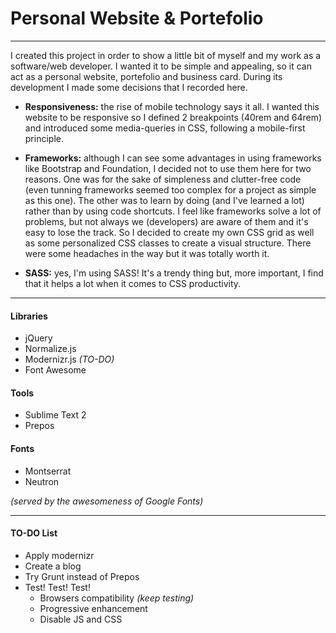 # Personal Website & Portefolio

---

I created this project in order to show a little bit of myself and my work as a software/web developer. I wanted it to be simple and appealing, so it can act as a personal website, portefolio and business card. During its development I made some decisions that I recorded here.

* **Responsiveness:** the rise of mobile technology says it all. I wanted this website to be responsive so I defined 2 breakpoints (40rem and 64rem) and introduced some media-queries in CSS, following a mobile-first principle.

* **Frameworks:** although I can see some advantages in using frameworks like Bootstrap and Foundation, I decided not to use them here for two reasons. One was for the sake of simpleness and clutter-free code (even tunning frameworks seemed too complex for a project as simple as this one). The other was to learn by doing (and I've learned a lot) rather than by using code shortcuts. I feel like frameworks solve a lot of problems, but not always we (developers) are aware of them and it's easy to lose the track. So I decided to create my own CSS grid as well as some personalized CSS classes to create a visual structure. There were some headaches in the way but it was totally worth it.

* **SASS:** yes, I'm using SASS! It's a trendy thing but, more important, I find that it helps a lot when it comes to CSS productivity.

---

#### Libraries

* jQuery
* Normalize.js
* Modernizr.js *(TO-DO)*
* Font Awesome

#### Tools

* Sublime Text 2
* Prepos

#### Fonts

* Montserrat
* Neutron

*(served by the awesomeness of Google Fonts)*

---

#### TO-DO List

* Apply modernizr
* Create a blog
* Try Grunt instead of Prepos
* Test! Test! Test!
    * Browsers compatibility *(keep testing)*
    * Progressive enhancement
    * Disable JS and CSS
